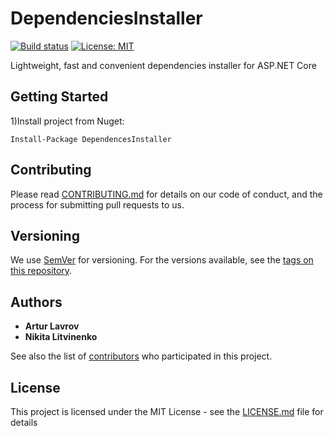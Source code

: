 
# DependenciesInstaller             

[![Build status](https://ci.appveyor.com/api/projects/status/10v1yxj93ey0j37x?svg=true)](https://ci.appveyor.com/project/ArturLavrov/dependenciesinstaller)
[![License: MIT](https://img.shields.io/badge/License-MIT-blue.svg)](https://opensource.org/licenses/MIT)


Lightweight, fast and convenient dependencies installer for ASP.NET Core  

## Getting Started

1)Install project from Nuget:
```
Install-Package DependencesInstaller 
```
## Contributing

Please read [CONTRIBUTING.md](https://gist.github.com/PurpleBooth/b24679402957c63ec426) for details on our code of conduct, and the process for submitting pull requests to us.

## Versioning

We use [SemVer](http://semver.org/) for versioning. For the versions available, see the [tags on this repository](https://github.com/your/project/tags). 

## Authors

* **Artur Lavrov** 
* **Nikita Litvinenko**

See also the list of [contributors](https://github.com/your/project/contributors) who participated in this project.

## License

This project is licensed under the MIT License - see the [LICENSE.md](LICENSE.md) file for details
